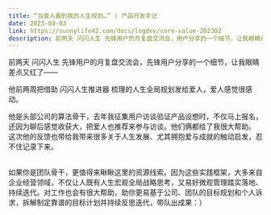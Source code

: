```yaml
---
title: “当爱人看到我的人生规划…” | 产品开发手记
date: 2023-03-03
link: https://sunnylife42.com/docs/logdev/core-value-202302
description: 前两天 闪闪人生 先锋用户的月复盘交流会，用户分享的一个细节，让我眼睛差点又红了—— <br> 他前两周把借助 闪闪人生推进器 梳理的人生全局规划发给爱人，爱人感觉很感动。<br>他是头部公司的算法骨干，去年我征集用户访谈验证产品设想时，不仅马上报名，还因为聊后感觉收获大，把爱人也推荐来参与访谈。他们俩都给了我很大帮助。<br><br>这次他的反馈也带给我带来很多关于人生发展、尤其拥抱爱与成就的触动启发，忍不住记录下来。<br> <br>如果你是团队骨干，更值得来瞅瞅这里的资源线索。因为这些实践框架，大多来自企业经营领域，不仅让人既有人生宏观全局战略思考，又易好微观管理踏实落地、持续迭代。对工作也会有很大帮助，助你更易基于公司、团队的目标规划和个人诉求，拆解制定靠谱的目标计划并持续反思迭代，带队出成果：）
---
```


前两天 闪闪人生 先锋用户的月复盘交流会，先锋用户分享的一个细节，让我眼睛差点又红了—— 

他前两周把借助 闪闪人生推进器 梳理的人生全局规划发给爱人，爱人感觉很感动。

他是头部公司的算法骨干，去年我征集用户访谈验证产品设想时，不仅马上报名，还因为聊后感觉收获大，把爱人也推荐来参与访谈。他们俩都给了我很大帮助。
<br>
这次他的反馈也带给我带来很多关于人生发展、尤其拥抱爱与成就的触动启发，忍不住记录下来。

<br> 
如果你是团队骨干，更值得来瞅瞅这里的资源线索。因为这些实践框架，大多来自企业经营领域，不仅让人既有人生宏观全局战略思考，又易好微观管理踏实落地、持续迭代。对工作也会有很大帮助，助你更易基于公司、团队的目标规划和个人诉求，拆解制定靠谱的目标计划并持续反思迭代，带队出成果：）